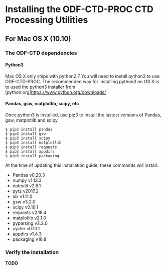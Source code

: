 # Installing the ODF-CTD-PROC CTD Processing Utilities


## For Mac OS X (10.10) ##

### The ODF-CTD dependencies

#### Python3 ####
Mac OS X only ships with python2.7  You will need to install python3 to use ODF-CTD-PROC.  The recommended way for installing python3 on OS X is to used the python3 installer from [python.org]<https://www.python.org/downloads/>


#### Pandas, gsw, matplotlib, scipy, etc ####
Once python3 is installed, use pip3 to install the lastest versions of Pandas, gsw, matplotlib and scipy.

```
$ pip3 install pandas
$ pip3 install gsw
$ pip3 install scipy
$ pip3 install matplotlib
$ pip3 install requests
$ pip3 install appdirs
$ pip3 install packaging
```

At the time of updating this installation guide, these commands will install:
- Pandas v0.20.3
- numpy v1.13.3
- dateutil v2.6.1
- pytz v2017.2
- six v1.11.0
- gsw v3.2.0
- scipy v0.19.1
- requests v2.18.4
- matplotlib v2.1.0
- pyparsing v2.2.0
- cycler v0.10.1
- appdirs v1.4.3
- packaging v16.8

### Verify the installation ###

**TODO**


